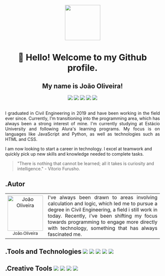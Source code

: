 <!-- [Logo que fiz para o projeto](https://github.com/user-attachments/assets/eb4ba98d-cf55-4fe7-bc61-544be2d15c2e) -->
<!-- [Minha foto](https://github.com/user-attachments/assets/b4a15e11-db97-441c-b851-c2d0558891e7) -->
<!-- badges or shields - https://shields.io/badges -->
<!-- [logo Procreate](https://github.com/user-attachments/assets/3c0f33f6-31f5-4197-9f28-1b2e6c88717a) -->
<!-- [procreate-black-1695680507-logotic-brand](https://github.com/user-attachments/assets/4e6d8cc1-693e-4591-85f5-dd1e3c21ec13) -->

<p align=center> <img loading="lazy" src="https://github.com/user-attachments/assets/eb4ba98d-cf55-4fe7-bc61-544be2d15c2e" width=115> </p>

<h1 align="center">👋 Hello! Welcome to my Github profile.</h1>
<h2 align="center">My name is João Oliveira!</h2>

<div align="center">
  <a href="https://www.instagram.com/joaop.oliveira/profilecard/?igsh=emt1ZjV5YXRhNmk1"><img loading="lazy" src="https://img.shields.io/badge/Personal-Instagram-purple?logo=instagram"/></a>
  <a href="https://www.instagram.com/joaooliveira.eng/profilecard/?igsh=OXp1Mm9wMnVhZjE2"><img loading="lazy" src="https://img.shields.io/badge/Engineering-Instagram-purple?logo=instagram"/></a>
  <a href="https://www.linkedin.com/in/joão-oliveira-4a7186192/"><img loading="lazy" src="https://img.shields.io/badge/LinkedIn-blue?logo=linkedin"/></a>
  <a href="wa.me/5588999671626"><img loading="lazy" src="https://img.shields.io/badge/WhatsApp-blue?logo=whatsapp"/></a>
  <a href = "mailto:joao.ooliveirac@gmail.com"><img loading="lazy" src="https://img.shields.io/badge/Gmail-white?logo=gmail" target="_blank"></a>
</div></br>

<p align="justify">  
  I graduated in Civil Engineering in 2019 and have been working in the field ever since. Currently, I’m transitioning into the programming area, which has always been a strong interest of mine. I'm currently studying at Estácio University and following Alura's learning programs.
  My focus is on languages like JavaScript and Python, as well as technologies such as HTML and CSS.
  
  I am now looking to start a career in technology. I excel at teamwork and quickly pick up new skills and knowledge needed to complete tasks.
  >"There is nothing that cannot be learned; all it takes is curiosity and intelligence." - Vitorio Furusho.
</p>


<h2>.Autor</h2>
<table>
  <tr>
    <td align="center">
      <a href="https://github.com/JoaOliveira-97">
        <img loading="lazy" src="https://github.com/user-attachments/assets/6b74c86a-6e9b-4ced-b8a4-642465ba5783" width="115" alt="João Oliveira"/><br>
        <sub>João Oliveira</sub>
      </a>
    </td>
    <td align="justify">
      I've always been drawn to areas involving calculation and logic, which led me to pursue a degree in Civil Engineering, a field i still work in today. Recently, i've been shifting my focus towards programming to engage more directly with technology, something that has always fascinated me.
    </td>
  </tr>
</table>

<h2>.Tools and Technologies   
  <img loading="lazy" src="https://img.shields.io/badge/JavaScript-lightgray?logo=javascript&logoColor=blue"/>
  <img loading="lazy" src="https://img.shields.io/badge/HTML5-lightgray?logo=html5&logoColor=blue"/>
  <img loading="lazy" src="https://img.shields.io/badge/CSS3-lightgray?logo=css3&logoColor=blue"/>
  <img loading="lazy" src="https://img.shields.io/badge/Python-lightgray?logo=python&logoColor=blue"/>
  <img loading="lazy" src="https://img.shields.io/badge/Swift-lightgray?logo=swift&logoColor=blue"/>
</h2>

<h2>.Creative Tools   
  <img loading="lazy" src="https://img.shields.io/badge/Premiere-white?logo=adobepremierepro&logoColor=purple"/>
  <img loading="lazy" src="https://img.shields.io/badge/Lightroom-white?logo=adobelightroom&logoColor=purple"/>
  <img loading="lazy" src="https://img.shields.io/badge/AffinityDesigner-white?logo=affinitydesigner&logoColor=purple"/>
  <img loading="lazy" src="https://img.shields.io/badge/ProCreate-white?"/>
</h2>
